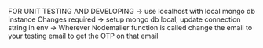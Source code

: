 FOR UNIT TESTING AND DEVELOPING -> use localhost with local mongo db instance
    Changes required 
-> setup mongo db local, update connection string in env
-> Wherever Nodemailer function is called change the email to your testing  email to get the OTP on that email
